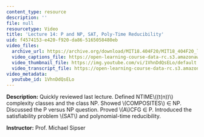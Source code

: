 ```yaml
---
content_type: resource
description: ''
file: null
resourcetype: Video
title: 'Lecture 14: P and NP, SAT, Poly-Time Reducibility'
uid: f4574153-e420-f920-da86-5165058480eb
video_files:
  archive_url: https://archive.org/download/MIT18.404F20/MIT18_404F20_lec14_300k.mp4
  video_captions_file: https://open-learning-course-data-rc.s3.amazonaws.com/18-404j-theory-of-computation-fall-2020/9de000fde14f5dffaffb00bc0102bdcd_1VhnDdQsELo.vtt
  video_thumbnail_file: https://img.youtube.com/vi/1VhnDdQsELo/default.jpg
  video_transcript_file: https://open-learning-course-data-rc.s3.amazonaws.com/18-404j-theory-of-computation-fall-2020/1f8c07520728f22bf88196d3f138be69_1VhnDdQsELo.pdf
video_metadata:
  youtube_id: 1VhnDdQsELo
---
```


**Description:** Quickly reviewed last lecture. Defined NTIME\\((t(n))\\) complexity classes and the class NP. Showed \\(COMPOSITES\\) ∈ NP. Discussed the P versus NP question. Proved \\(A\\)CFG ∈ P. Introduced the satisfiability problem \\(SAT\\) and polynomial-time reducibility.

**Instructor:** Prof. Michael Sipser